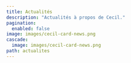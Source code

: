 ```yaml
---
title: Actualités
description: "Actualités à propos de Cecil."
pagination:
  enabled: false
image: images/cecil-card-news.png
cascade:
  image: images/cecil-card-news.png
path: actualites
---
```

